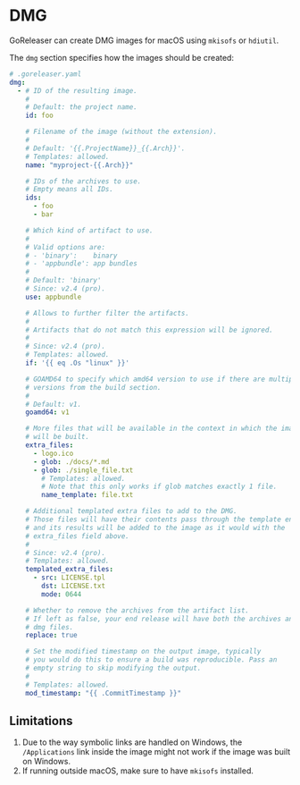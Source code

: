 # DMG

<!-- md:pro -->

GoReleaser can create DMG images for macOS using `mkisofs` or `hdiutil`.

The `dmg` section specifies how the images should be created:

```yaml
# .goreleaser.yaml
dmg:
  - # ID of the resulting image.
    #
    # Default: the project name.
    id: foo

    # Filename of the image (without the extension).
    #
    # Default: '{{.ProjectName}}_{{.Arch}}'.
    # Templates: allowed.
    name: "myproject-{{.Arch}}"

    # IDs of the archives to use.
    # Empty means all IDs.
    ids:
      - foo
      - bar

    # Which kind of artifact to use.
    #
    # Valid options are:
    # - 'binary':    binary
    # - 'appbundle': app bundles
    #
    # Default: 'binary'
    # Since: v2.4 (pro).
    use: appbundle

    # Allows to further filter the artifacts.
    #
    # Artifacts that do not match this expression will be ignored.
    #
    # Since: v2.4 (pro).
    # Templates: allowed.
    if: '{{ eq .Os "linux" }}'

    # GOAMD64 to specify which amd64 version to use if there are multiple
    # versions from the build section.
    #
    # Default: v1.
    goamd64: v1

    # More files that will be available in the context in which the image
    # will be built.
    extra_files:
      - logo.ico
      - glob: ./docs/*.md
      - glob: ./single_file.txt
        # Templates: allowed.
        # Note that this only works if glob matches exactly 1 file.
        name_template: file.txt

    # Additional templated extra files to add to the DMG.
    # Those files will have their contents pass through the template engine,
    # and its results will be added to the image as it would with the
    # extra_files field above.
    #
    # Since: v2.4 (pro).
    # Templates: allowed.
    templated_extra_files:
      - src: LICENSE.tpl
        dst: LICENSE.txt
        mode: 0644

    # Whether to remove the archives from the artifact list.
    # If left as false, your end release will have both the archives and the
    # dmg files.
    replace: true

    # Set the modified timestamp on the output image, typically
    # you would do this to ensure a build was reproducible. Pass an
    # empty string to skip modifying the output.
    #
    # Templates: allowed.
    mod_timestamp: "{{ .CommitTimestamp }}"
```

## Limitations

1. Due to the way symbolic links are handled on Windows, the `/Applications`
   link inside the image might not work if the image was built on Windows.
1. If running outside macOS, make sure to have `mkisofs` installed.

<!-- md:templates -->
